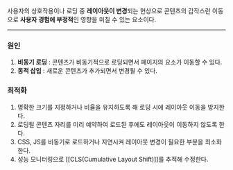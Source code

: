 사용자의 상호작용이나 로딩 중 **레이아웃이 변경**되는 현상으로 콘텐츠의 갑작스런 이동으로 **사용자 경험에 부정적**인 영향을 미칠 수 있는 요소이다.

---
### 원인
1. **비동기 로딩** : 콘텐츠가 비동기적으로 로딩되면서 페이지의 요소가 이동할 수 있다.
2. **동적 삽입** : 새로운 콘텐츠가 추가되면서 변경될 수 있다.

### 최적화
1. 명확한 크기를 지정하거나 비율을 유지하도록 해 로딩 시에 레이아웃 이동을 방지한다.
2. 로딩될 콘텐츠 자리를 미리 예약하여 로드된 후에도 레이아웃이 이동하지 않도록 한다.
3. CSS, JS를 비동기로 로드하거나 지연시켜 레이아웃 변경이 필요한 부분을 최소화한다.
4. 성능 모니터링으로 [[CLS(Cumulative Layout Shift)]]를 추적해 수정한다.

